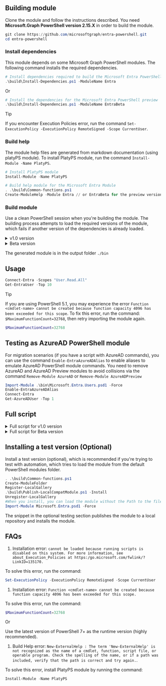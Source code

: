 ## Building module

Clone the module and follow the instructions described. You need **Microsoft.Graph PowerShell version 2.15.X** in order to build the module.

```powershell
git clone https://github.com/microsoftgraph/entra-powershell.git
cd entra-powershell
```

### Install dependencies

This module depends on some Microsoft Graph PowerShell modules. The following command installs the required dependencies.

```powershell
# Install dependencies required to build the Microsoft Entra PowerShell General Availability (GA)
.\build\Install-Dependencies.ps1 -ModuleName Entra
```

Or

```powershell
# Install the dependencies for the Microsoft Entra PowerShell preview
.\build\Install-Dependencies.ps1 -ModuleName EntraBeta
```

> [!TIP]
> If you encounter Execution Policies error, run the command `Set-ExecutionPolicy -ExecutionPolicy RemoteSigned -Scope CurrentUser`.

### Build help

The module help files are generated from markdown documentation (using platyPS module). To install PlatyPS module, run the command `Install-Module -Name PlatyPS`.

```powershell
# Install PlatyPS module
Install-Module -Name PlatyPS
```

```powershell
# Build help module for the Microsoft Entra Module
. .\build\Common-functions.ps1
Create-ModuleHelp -Module Entra // or EntraBeta for the preview version
```

### Build module

Use a clean PowerShell session when you're building the module. The building process attempts to load the required versions of the module, which fails if another version of the dependencies is already loaded.

<details>

<summary>v1.0 version</summary>

### Build v1.0 module

```powershell
. .\build\Common-functions.ps1
.\build\Create-EntraModule.ps1 -Module 'Entra'
.\build\Create-EntraModule.ps1 -Module 'Entra' -Root
Import-Module .\bin\Microsoft.Entra.Authentication.psd1 -Force
Import-Module .\bin\Microsoft.Entra.Applications.psd1 -Force
Import-Module .\bin\Microsoft.Entra.DirectoryManagement.psd1 -Force
Import-Module .\bin\Microsoft.Entra.Governance.psd1 -Force
Import-Module .\bin\Microsoft.Entra.Users.psd1 -Force
Import-Module .\bin\Microsoft.Entra.Groups.psd1 -Force
Import-Module .\bin\Microsoft.Entra.Reports.psd1 -Force
Import-Module .\bin\Microsoft.Entra.SignIns.psd1 -Force
Import-Module .\bin\Microsoft.Entra.psd1 -Force
```

</details>

<details>

<summary>Beta version</summary>

### Build Beta module

```powershell
. .\build\Common-functions.ps1
.\build\Create-EntraModule.ps1 -Module 'Entra'
.\build\Create-EntraModule.ps1 -Module 'Entra' -Root
Import-Module .\bin\Microsoft.Entra.Authentication.psd1 -Force
Import-Module .\bin\Microsoft.Entra.Applications.psd1 -Force
Import-Module .\bin\Microsoft.Entra.DirectoryManagement.psd1 -Force
Import-Module .\bin\Microsoft.Entra.Governance.psd1 -Force
Import-Module .\bin\Microsoft.Entra.Users.psd1 -Force
Import-Module .\bin\Microsoft.Entra.Groups.psd1 -Force
Import-Module .\bin\Microsoft.Entra.Reports.psd1 -Force
Import-Module .\bin\Microsoft.Entra.SignIns.psd1 -Force
Import-Module .\bin\Microsoft.Entra.psd1 -Force
```

</details>

The generated module is in the output folder `./bin`

## Usage

```powershell
Connect-Entra -Scopes "User.Read.All"
Get-EntraUser -Top 10
```

> [!TIP]
> If you are using PowerShell 5.1, you may experience the error `Function <cmdlet-name> cannot be created because function capacity 4096 has been exceeded for this scope`. To fix this error, run the command: `$MaximumFunctionCount=32768`, then retry importing the module again.

```powershell
$MaximumFunctionCount=32768
```

## Testing as AzureAD PowerShell module

For migration scenarios (if you have a script with AzureAD commands), you can use the command `Enable-EntraAzureADAlias` to enable aliases to emulate AzureAD PowerShell module commands. You need to remove AzureAD and AzureAD Preview modules to avoid collisions via the command `Remove-Module AzureAD` or `Remove-Module AzureADPreview`

```powershell
Import-Module .\bin\Microsoft.Entra.Users.psd1 -Force
Enable-EntraAzureADAlias
Connect-Entra
Get-AzureADUser -Top 1
```

## Full script

<details>

<summary>Full script for v1.0 version</summary>

### Build v1.0 module

```powershell
.\build\Install-Dependencies.ps1 -ModuleName Entra
Install-Module -Name PlatyPS
. .\build\Common-functions.ps1
Create-ModuleHelp -Module Entra
.\build\Create-EntraModule.ps1 -Module 'Entra'
.\build\Create-EntraModule.ps1 -Module 'Entra' -Root
Import-Module .\bin\Microsoft.Entra.Authentication.psd1 -Force
Import-Module .\bin\Microsoft.Entra.Applications.psd1 -Force
Import-Module .\bin\Microsoft.Entra.DirectoryManagement.psd1 -Force
Import-Module .\bin\Microsoft.Entra.Governance.psd1 -Force
Import-Module .\bin\Microsoft.Entra.Users.psd1 -Force
Import-Module .\bin\Microsoft.Entra.Groups.psd1 -Force
Import-Module .\bin\Microsoft.Entra.Reports.psd1 -Force
Import-Module .\bin\Microsoft.Entra.SignIns.psd1 -Force
Import-Module .\bin\Microsoft.Entra.psd1 -Force
```

</details>

<details>

<summary>Full script for Beta version</summary>

### Build Beta module

```powershell
.\build\Install-Dependencies.ps1 -ModuleName EntraBeta
Install-Module -Name PlatyPS
. .\build\Common-functions.ps1
Create-ModuleHelp -Module EntraBeta
.\build\Create-EntraModule.ps1 -Module 'EntraBeta'
.\build\Create-EntraModule.ps1 -Module 'EntraBeta' -Root
Import-Module .\bin\Microsoft.Entra.Beta.Authentication.psd1 -Force
Import-Module .\bin\Microsoft.Entra.Beta.Applications.psd1 -Force
Import-Module .\bin\Microsoft.Entra.Beta.DirectoryManagement.psd1 -Force
Import-Module .\bin\Microsoft.Entra.Beta.Governance.psd1 -Force
Import-Module .\bin\Microsoft.Entra.Beta.Users.psd1 -Force
Import-Module .\bin\Microsoft.Entra.Beta.Groups.psd1 -Force
Import-Module .\bin\Microsoft.Entra.Beta.Reports.psd1 -Force
Import-Module .\bin\Microsoft.Entra.Beta.SignIns.psd1 -Force
Import-Module .\bin\Microsoft.Entra.Beta.NetworkAccess.psd1 -Force
Import-Module .\bin\Microsoft.Entra.Beta.psd1 -Force
```

</details>

## Installing a test version (Optional)

Install a test version (optional), which is recommended if you're trying to test with automation, which tries to load the module from the default PowerShell modules folder.

```powershell
. .\build\Common-functions.ps1
Create-ModuleFolder
Register-LocalGallery
.\build\Publish-LocalCompatModule.ps1 -Install
Unregister-LocalGallery
#When you install, you can load the module without the Path to the files.
Import-Module Microsoft.Entra.psd1 -Force
```

The snippet in the optional testing section publishes the module to a local repository and installs the module.

## FAQs

1. Installation error: `cannot be loaded because running scripts is disabled on this system. For more information, see about_Execution_Policies at https:/go.microsoft.com/fwlink/?LinkID=135170.`

To solve this error, run the command:

```powershell
Set-ExecutionPolicy -ExecutionPolicy RemoteSigned -Scope CurrentUser
```

1. Installation error: `Function <cmdlet-name> cannot be created because function capacity 4096 has been exceeded for this scope.`

To solve this error, run the command:

```powershell
$MaximumFunctionCount=32768
```

Or

Use the latest version of PowerShell 7+ as the runtime version (highly recommended).

1. Build Help error: `New-ExternalHelp : The term 'New-ExternalHelp' is not recognized as the name of a cmdlet, function, script file, or operable program. Check the spelling of the name, or if a path was included, verify that the path is correct and try again.`.

To solve this error, install PlatyPS module by running the command:

```powershell
Install-Module -Name PlatyPS
```
